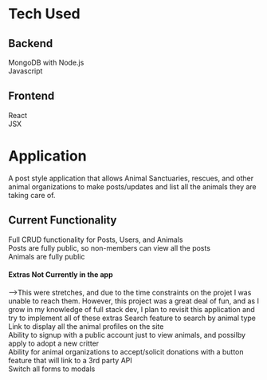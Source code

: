# **Tech Used**

## **Backend**
MongoDB with Node.js<br>
Javascript

## **Frontend**
React<br>
JSX

# **Application**

A post style application that allows Animal Sanctuaries, rescues, and other animal organizations to make posts/updates and list all the animals they are taking care of.

## **Current Functionality**

Full CRUD functionality for Posts, Users, and Animals<br>
Posts are fully public, so non-members can view all the posts<br>
Animals are fully public<br>


#### **Extras Not Currently in the app**

-->This were stretches, and due to the time constraints on the projet I was unable to reach them. However, this project was a great deal of fun, and as I grow in my knowledge of full stack dev, I plan to revisit this application and try to implement all of these extras
Search feature to search by animal type<br>
Link to display all the animal profiles on the site<br>
Ability to signup with a public account just to view animals, and possilby apply to adopt a new critter<br>
Ability for animal organizations to accept/solicit donations with a button feature that will link to a 3rd party API<br>
Switch all forms to modals
